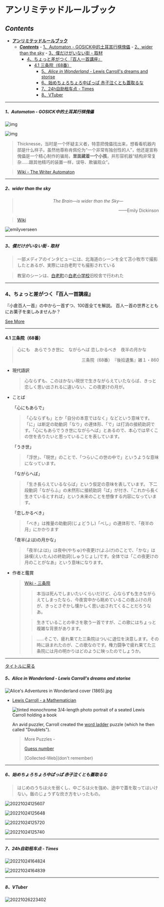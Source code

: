 # **アンリミテッドルールブック**

## ***Contents***

- [**アンリミテッドルールブック**](#アンリミテッドルールブック)
  - [***Contents***](#contents)
        - [1、Automaton - GOSICK中的土耳其行棋傀儡](#1automaton---gosick中的土耳其行棋傀儡)
        - [2、wider than the sky](#2wider-than-the-sky)
        - [3、僕だけがいない街 -  取材](#3僕だけがいない街----取材)
    - [4、ちょっと差がつく『百人一首講座』](#4ちょっと差がつく百人一首講座)
      - [4.1 三条院（68番）](#41-三条院68番)
        - [5、*Alice in Wonderland* - Lewis Carroll's dreams and storise](#5alice-in-wonderland---lewis-carrolls-dreams-and-storise)
        - [6、始めちょろちょろ中ぱっぱ  赤子泣くとも蓋取るな](#6始めちょろちょろ中ぱっぱ--赤子泣くとも蓋取るな)
        - [7、24h自助租车点 - Times](#724h自助租车点---times)
        - [8、VTuber](#8vtuber)

---

##### 1、Automaton - GOSICK中的土耳其行棋傀儡

![img](https://upload.wikimedia.org/wikipedia/commons/2/25/Turk-engraving5.jpg)

![img](https://upload.wikimedia.org/wikipedia/commons/8/8b/Tuerkischer_schachspieler_windisch4.jpg)

>Thicknesse，当时是一个怀疑主义者，特意把傀儡找出来，想看看机器内部是什么样子。虽然他尊称肯佩伦为“一个非常有独创性的人”，他还是宣称傀儡是一个精心制作的骗局，**里面藏着一个小孩**，并形容机器“结构非常复杂……跟其他精巧的装置一样，误导、欺骗观众”。

> [Wiki - The Writer Automaton](https://web.archive.org/web/20210725024448/https://www.hopenglish.com/the-writer-automaton)

---



##### 2、wider than the sky

> <p>
>     <center><i>The Brain—is wider than the Sky—</i></center>
> </p>
> <p align="right">——Emily Dickinson</p>

> [Wiki](https://zh.wikipedia.org/wiki/%E5%9F%83%E7%B1%B3%E8%8E%89%C2%B7%E7%8B%84%E6%9B%B4%E7%94%9F)

![emilyverseen](Unlimited-RuleBook.assets/emilyverseen.png)

---



##### 3、僕だけがいない街 -  取材

>  一部メディアのインタビューには、北海道のシーンを全て苫小牧市で撮影したとあるが、実際には白老町でも撮影されている

> 教室のシーンは、[白老町](https://ja.wikipedia.org/wiki/白老町)の[白老小学校](https://ja.wikipedia.org/wiki/白老町立白老小学校)旧校舎で行われた

---

### 4、ちょっと差がつく『百人一首講座』

『小倉百人一首』の中から一首ずつ、100首全てを解説。
百人一首の世界とともにお菓子を楽しみませんか？

[See More](https://ogurasansou.jp.net/columns_category/hyakunin/)

---

#### 4.1 三条院（68番）

>心にも　あらでうき世に　ながらへば
>恋しかるべき　夜半の月かな
>
><p align="right">三条院（68番）　『後拾遺集』雑１・860</p>

- 現代語訳

  > 心ならずも、このはかない現世で生きながらえていたならば、きっと恋しく思い出されるに違いない、この夜更けの月が。

- ことば

  「心にもあらで」

  >「心ならずも」とか「自分の本意ではなく」などという意味です。「に」は断定の助動詞「なり」の連体形、「で」は打消の接続助詞です。「心にもあらでうき世にながらへば」とあるので、本心では早くこの世を去りたいと思っていることを表しています。

  「うき世」

  > 「浮世」、「現世」のことで、「つらいこの世の中で」というような意味になっています。

  「ながらへば」

  > 「生き長らえているならば」という仮定の意味を表しています。
  > 下二段動詞「ながらふ」の未然形に接続助詞「ば」が付き、「これから長く生きているとすれば」という未来のことを想像する内容になっています。

  「恋しかるべき」

  > 「べき」は推量の助動詞(じょどうし)「べし」の連体形で、「夜半の月」にかかります

  「夜半(よは)の月かな」

  > 「夜半(よは)」は夜中(やちゅ)や夜更け(よふけ)のことで、「かな」は詠嘆(えいたん)の終助詞(しゅうじょし)です。全体では「この夜更けの月のことがなあ」という意味になります。

- 作者と鑑賞

  > [Wiki - 三条院](https://ja.wikipedia.org/wiki/%E4%B8%89%E6%9D%A1%E5%A4%A9%E7%9A%87)
  >
  > > 本当は死んでしまいたいくらいだけど、心ならずも生きながらえてしまったなら、今夜宮中から眺めているこの夜ふけの月が、きっとさぞかし懐かしく思い出されてくることだろうなあ。
  >
  > > 生きていることの辛さを歌う一首ですが、この歌にはちょっと複雑な背景があります。
  >
  > > ......そこで、疲れ果てた三条院はついに退位を決意します。その時に詠まれたのが、この歌なのです。権力闘争で疲れ果てた三条院には月の明かりはどのように映ったのでしょうか。

---

[タイトルに戻る](#Contents)



##### 5、*Alice in Wonderland* - Lewis Carroll's dreams and storise

![Alice's Adventures in Wonderland cover (1865).jpg](https://upload.wikimedia.org/wikipedia/commons/thumb/a/a9/Alice%27s_Adventures_in_Wonderland_cover_%281865%29.jpg/220px-Alice%27s_Adventures_in_Wonderland_cover_%281865%29.jpg)

- [Lewis Carroll - a Mathematician](https://en.wikipedia.org/wiki/Lewis_Carroll)

  ![tinted monochrome 3/4-length photo portrait of a seated Lewis Carroll holding a book](https://upload.wikimedia.org/wikipedia/commons/thumb/f/fb/LewisCarrollSelfPhoto.jpg/220px-LewisCarrollSelfPhoto.jpg)

  An avid puzzler, Carroll created the [word ladder](https://en.wikipedia.org/wiki/Word_ladder) puzzle (which he then called "Doublets").

  >More Puzzles - 
  >
  >[Guess number](https://www.quantamagazine.org/the-secret-math-behind-mind-reading-magic-tricks-20220527/#comments)
  >
  >[Collected-Web](don't remember)

---

##### 6、始めちょろちょろ中ぱっぱ  赤子泣くとも蓋取るな

> はじめのうちは火を弱くし、中ごろは火を強め、途中で蓋を取ってはいけない。飯のじょうずな炊き方をいったもの。

![20221024125607](Unlimited-RuleBook.assets/20221024125607.png)

![20221024125648](Unlimited-RuleBook.assets/20221024125648.png)

![20221024125720](Unlimited-RuleBook.assets/20221024125720.png)

![20221024125740](Unlimited-RuleBook.assets/20221024125740.png)

---

##### 7、24h自助租车点 - Times

![20221024164824](Unlimited-RuleBook.assets/20221024164824.png)

![20221024164839](Unlimited-RuleBook.assets/20221024164839.png)

---

##### 8、VTuber

![20221026223402](Unlimited-RuleBook.assets/20221026223402.png)
